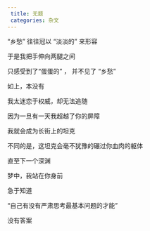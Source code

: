 ```yaml
---
 title: 无题
 categories: 杂文
---
```


“乡愁” 往往冠以 “淡淡的” 来形容

于是我把手伸向两腿之间

只感受到了“蛋蛋的” ， 并不见了 “乡愁”

如上，本没有



我太迷恋于权威，却无法追随

因为一旦有一天我超越了你的屏障

我就会成为长街上的坦克

不同的是，这坦克会毫不犹豫的碾过你血肉的躯体

直至下一个深渊



梦中，我站在你身前

急于知道

“自己有没有严肃思考最基本问题的才能”

没有答案
